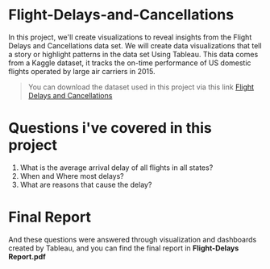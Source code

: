 # Flight-Delays-and-Cancellations
In this project, we'll create visualizations to reveal insights from the Flight Delays and Cancellations data set. We will create data visualizations that tell a story or highlight patterns in the data set Using Tableau. This data comes from a Kaggle dataset, it tracks the on-time performance of US domestic flights operated by large air carriers in 2015.
> You can download the dataset used in this project via this link [Flight Delays and Cancellations](https://www.kaggle.com/datasets/usdot/flight-delays)
# Questions i've covered in this project
1. What is the average arrival delay of all flights in all states?
2. When and Where most delays?
3. What are reasons that cause the delay?

# Final Report
And these questions were answered through visualization and dashboards created by Tableau, and you can find the final report in **Flight-Delays Report.pdf**
